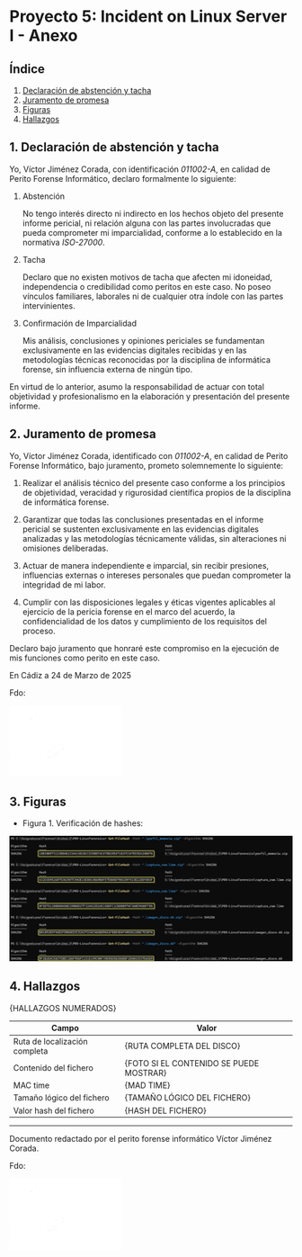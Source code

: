# Proyecto 5: Incident on Linux Server I - Anexo

## Índice

1. [Declaración de abstención y tacha](#1-declaración-de-abstención-y-tacha)
2. [Juramento de promesa](#2-juramento-de-promesa)
3. [Figuras](#3-figuras)
4. [Hallazgos](#4-hallazgos)

## 1. Declaración de abstención y tacha

Yo, Víctor Jiménez Corada, con identificación _011002-A_, en calidad de Perito Forense Informático, declaro formalmente lo siguiente:

1. Abstención

   No tengo interés directo ni indirecto en los hechos objeto del presente informe pericial, ni relación alguna con las partes involucradas que pueda comprometer mi imparcialidad, conforme a lo establecido en la normativa _ISO-27000_.

2. Tacha

   Declaro que no existen motivos de tacha que afecten mi idoneidad, independencia o credibilidad como peritos en este caso. No poseo vínculos familiares, laborales ni de cualquier otra índole con las partes intervinientes.

3. Confirmación de Imparcialidad

   Mis análisis, conclusiones y opiniones periciales se fundamentan exclusivamente en las evidencias digitales recibidas y en las metodologías técnicas reconocidas por la disciplina de informática forense, sin influencia externa de ningún tipo.

En virtud de lo anterior, asumo la responsabilidad de actuar con total objetividad y profesionalismo en la elaboración y presentación del presente informe.

## 2. Juramento de promesa

Yo, Víctor Jiménez Corada, identificado con _011002-A_, en calidad de Perito Forense Informático, bajo juramento, prometo solemnemente lo siguiente:

1. Realizar el análisis técnico del presente caso conforme a los principios de objetividad, veracidad y rigurosidad científica propios de la disciplina de informática forense.

2. Garantizar que todas las conclusiones presentadas en el informe pericial se sustenten exclusivamente en las evidencias digitales analizadas y las metodologías técnicamente válidas, sin alteraciones ni omisiones deliberadas.

3. Actuar de manera independiente e imparcial, sin recibir presiones, influencias externas o intereses personales que puedan comprometer la integridad de mi labor.

4. Cumplir con las disposiciones legales y éticas vigentes aplicables al ejercicio de la pericia forense en el marco del acuerdo, la confidencialidad de los datos y cumplimiento de los requisitos del proceso.

Declaro bajo juramento que honraré este compromiso en la ejecución de mis funciones como perito en este caso.

En Cádiz a 24 de Marzo de 2025

Fdo:

<img src="./img/victorSignWhite.png" width="200">

## 3. Figuras

- Figura 1. Verificación de hashes:

![verifyHashes.png](./img/verifyHashes.png)

## 4. Hallazgos

{HALLAZGOS NUMERADOS}

| Campo                         | Valor                                   |
| ----------------------------- | --------------------------------------- |
| Ruta de localización completa | {RUTA COMPLETA DEL DISCO}               |
| Contenido del fichero         | {FOTO SI EL CONTENIDO SE PUEDE MOSTRAR} |
| MAC time                      | {MAD TIME}                              |
| Tamaño lógico del fichero     | {TAMAÑO LÓGICO DEL FICHERO}             |
| Valor hash del fichero        | {HASH DEL FICHERO}                      |

---

Documento redactado por el perito forense informático Víctor Jiménez Corada.

Fdo:

<img src="./img/victorSignWhite.png" width="200">
